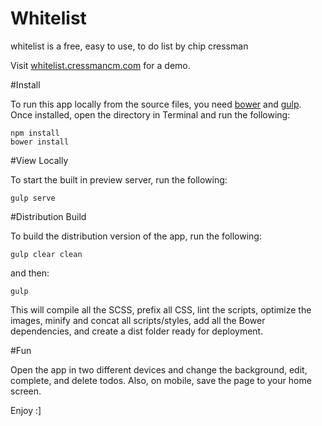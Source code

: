 Whitelist
=========


whitelist is a free, easy to use, to do list by chip cressman

Visit [whitelist.cressmancm.com](whitelist.cressmancm.com) for a demo.

#Install

To run this app locally from the source files, you need [bower](http://bower.io/) and [gulp](http://gulpjs.com/). Once installed, open the directory in Terminal and run the following:

```
npm install
bower install

```

#View Locally

To start the built in preview server, run the following:

```
gulp serve
```


#Distribution Build

To build the distribution version of the app, run the following:

```
gulp clear clean

```

and then:

```
gulp
```

This will compile all the SCSS, prefix all CSS, lint the scripts, optimize the images, minify and concat all scripts/styles, add all the Bower dependencies, and create a dist folder ready for deployment.


#Fun

Open the app in two different devices and change the background, edit, complete, and delete todos. Also, on mobile, save the page to your home screen.

Enjoy :]
